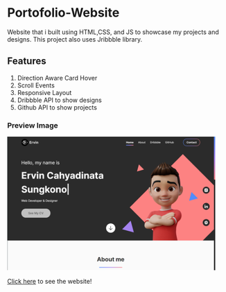 # Portofolio-Website
Website that i built using HTML,CSS, and JS to showcase my projects and designs. This project also uses Jribbble library.

## Features
1. Direction Aware Card Hover
2. Scroll Events
3. Responsive Layout
4. Dribbble API to show designs
5. Github API to show projects

### Preview Image
<img src="./assets/website-preview.png" alt="Preview Image" width=480>

[Click here](https://ervin-sungkono.github.io) to see the website!